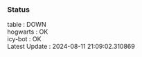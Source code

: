 ### Status


table : DOWN  
hogwarts : OK  
icy-bot : OK  
Latest Update : 2024-08-11 21:09:02.310869
